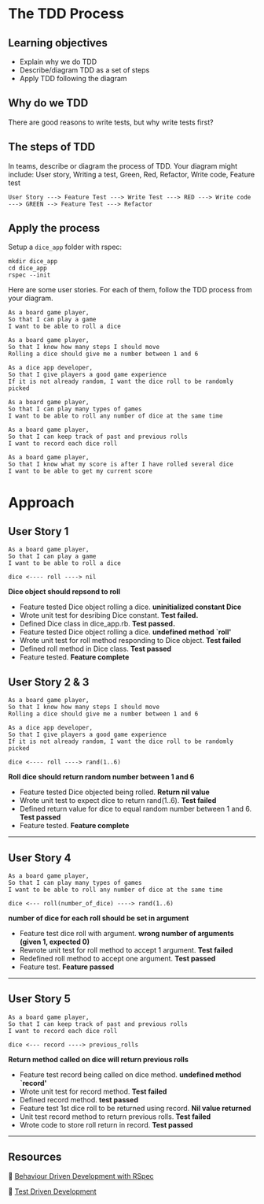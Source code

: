 # The TDD Process

## Learning objectives
- Explain why we do TDD
- Describe/diagram TDD as a set of steps
- Apply TDD following the diagram

## Why do we TDD

There are good reasons to write tests, but why write tests first?

## The steps of TDD

In teams, describe or diagram the process of TDD.
Your diagram might include: User story, Writing a test, Green, Red, Refactor, Write code, Feature test


```
User Story ---> Feature Test ---> Write Test ---> RED ---> Write code ---> GREEN --> Feature Test ---> Refactor

```


## Apply the process

Setup a `dice_app` folder with rspec:

```
mkdir dice_app
cd dice_app
rspec --init
```

Here are some user stories. For each of them, follow the TDD process from your diagram.

```
As a board game player,
So that I can play a game
I want to be able to roll a dice
```

```
As a board game player,
So that I know how many steps I should move
Rolling a dice should give me a number between 1 and 6
```

```
As a dice app developer,
So that I give players a good game experience
If it is not already random, I want the dice roll to be randomly picked
```

```
As a board game player,
So that I can play many types of games
I want to be able to roll any number of dice at the same time
```

```
As a board game player,
So that I can keep track of past and previous rolls
I want to record each dice roll
```

```
As a board game player,
So that I know what my score is after I have rolled several dice
I want to be able to get my current score
```

# Approach

## User Story 1

```
As a board game player,
So that I can play a game
I want to be able to roll a dice
```
```
dice <---- roll ----> nil
```

**Dice object should repsond to roll**

 - Feature tested Dice object rolling a dice. **uninitialized constant Dice**
 - Wrote unit test for desribing Dice constant. **Test failed.**
 - Defined Dice class in dice_app.rb. **Test passed.**
 - Feature tested Dice object rolling a dice. **undefined method `roll'**
 - Wrote unit test for roll method responding to Dice object. **Test failed**
 - Defined roll method in Dice class. **Test passed**
 - Feature tested. **Feature complete**


## User Story 2 & 3

```
As a board game player,
So that I know how many steps I should move
Rolling a dice should give me a number between 1 and 6

As a dice app developer,
So that I give players a good game experience
If it is not already random, I want the dice roll to be randomly picked
```

```
dice <---- roll ----> rand(1..6)
```
**Roll dice should return random number between 1 and 6**
 - Feature tested Dice objected being rolled. **Return nil value**
 - Wrote unit test to expect dice to return rand(1..6). **Test failed**
 - Defined return value for dice to equal random number between 1 and 6. **Test passed**
 - Feature tested. **Feature complete**
---

## User Story 4

```
As a board game player,
So that I can play many types of games
I want to be able to roll any number of dice at the same time
```

```
dice <--- roll(number_of_dice) ----> rand(1..6)
```

**number of dice for each roll should be set in argument**
 - Feature test dice roll with argument. **wrong number of arguments (given 1, expected 0)**
 - Rewrote unit test for roll method to accept 1 argument. **Test failed**
 - Redefined roll method to accept one argument. **Test passed**
 - Feature test. **Feature passed**

---

## User Story 5

```
As a board game player,
So that I can keep track of past and previous rolls
I want to record each dice roll
```

```
dice <--- record ----> previous_rolls
```

**Return method called on dice will return previous rolls**
 - Feature test record being called on dice method. **undefined method `record'**
 - Wrote unit test for record method. **Test failed**
 - Defined record method. **test passed**
 - Feature test 1st dice roll to be returned using record. **Nil value returned**
 - Unit test record method to return previous rolls. **Test failed**
 - Wrote code to store roll return in record. **Test passed**

---
## Resources

:pill: [Behaviour Driven Development with RSpec](https://github.com/makersacademy/course/blob/master/pills/rspec.md)

:pill: [Test Driven Development](https://github.com/makersacademy/course/blob/master/pills/tdd.md)
